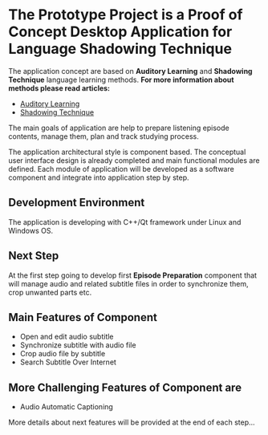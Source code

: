 # The Prototype Project is a Proof of Concept Desktop Application for Language Shadowing Technique

The application concept are based on **Auditory Learning** and **Shadowing Technique** language learning methods. 
**For more information about methods please read articles:**
* [Auditory Learning](https://en.wikipedia.org/wiki/Auditory_learning)
* [Shadowing Technique](https://en.wikipedia.org/wiki/Speech_shadowing)


The main goals of application are help to prepare listening episode contents, manage them, plan and track studying process.   

The application architectural style is component based. The conceptual user interface design is already completed and main functional modules are defined. Each module of application will be developed  as a software component and integrate into application step by step.  

## Development Environment
The application is developing with C++/Qt framework under Linux and Windows OS. 

## Next Step
At the first step going to develop first **Episode Preparation** component that will manage audio and related subtitle files in order to synchronize them, crop unwanted parts etc.  

## Main Features of Component
* Open and edit audio subtitle
* Synchronize subtitle with audio file
* Crop audio file by subtitle
* Search Subtitle Over Internet

## More Challenging Features of Component are 
* Audio Automatic Captioning 

More details about next features will be provided at the end of each step...



